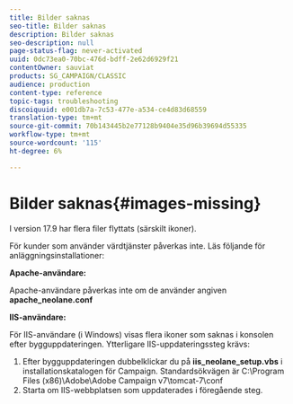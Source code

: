 ```yaml
---
title: Bilder saknas
seo-title: Bilder saknas
description: Bilder saknas
seo-description: null
page-status-flag: never-activated
uuid: 0dc73ea0-70bc-476d-bdff-2e62d6929f21
contentOwner: sauviat
products: SG_CAMPAIGN/CLASSIC
audience: production
content-type: reference
topic-tags: troubleshooting
discoiquuid: e001db7a-7c53-477e-a534-ce4d83d68559
translation-type: tm+mt
source-git-commit: 70b143445b2e77128b9404e35d96b39694d55335
workflow-type: tm+mt
source-wordcount: '115'
ht-degree: 6%

---
```



# Bilder saknas{#images-missing}

I version 17.9 har flera filer flyttats (särskilt ikoner).

För kunder som använder värdtjänster påverkas inte. Läs följande för anläggningsinstallationer:

**Apache-användare:**

Apache-användare påverkas inte om de använder angiven **apache_neolane.conf**

**IIS-användare:**

För IIS-användare (i Windows) visas flera ikoner som saknas i konsolen efter bygguppdateringen. Ytterligare IIS-uppdateringssteg krävs:

1. Efter bygguppdateringen dubbelklickar du på **iis_neolane_setup.vbs** i installationskatalogen för Campaign. Standardsökvägen är C:\Program Files (x86)\Adobe\Adobe Campaign v7\tomcat-7\conf
1. Starta om IIS-webbplatsen som uppdaterades i föregående steg.

